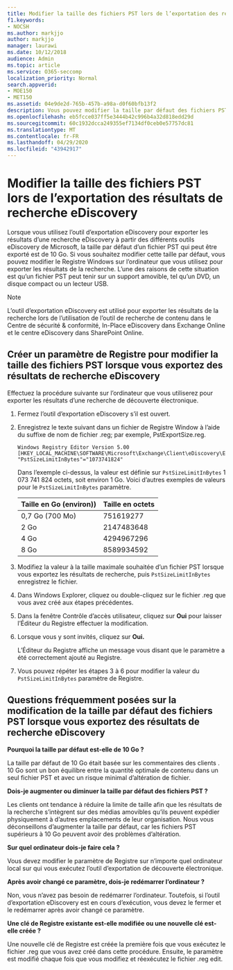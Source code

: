 ```yaml
---
title: Modifier la taille des fichiers PST lors de l’exportation des résultats de recherche eDiscovery
f1.keywords:
- NOCSH
ms.author: markjjo
author: markjjo
manager: laurawi
ms.date: 10/12/2018
audience: Admin
ms.topic: article
ms.service: O365-seccomp
localization_priority: Normal
search.appverid:
- MOE150
- MET150
ms.assetid: 04e9de2d-765b-457b-a98a-d0f60bfb13f2
description: Vous pouvez modifier la taille par défaut des fichiers PST téléchargés sur votre ordinateur lorsque vous exportez les résultats de recherche eDiscovery.
ms.openlocfilehash: eb5fcce037ff5e3444b42c996b4a32d818edd29d
ms.sourcegitcommit: 60c1932dcca249355ef7134df0ceb0e57757dc81
ms.translationtype: MT
ms.contentlocale: fr-FR
ms.lasthandoff: 04/29/2020
ms.locfileid: "43942917"
---
```

# <a name="change-the-size-of-pst-files-when-exporting-ediscovery-search-results"></a>Modifier la taille des fichiers PST lors de l’exportation des résultats de recherche eDiscovery

Lorsque vous utilisez l’outil d’exportation eDiscovery pour exporter les résultats d’une recherche eDiscovery à partir des différents outils eDiscovery de Microsoft, la taille par défaut d’un fichier PST qui peut être exporté est de 10 Go. Si vous souhaitez modifier cette taille par défaut, vous pouvez modifier le Registre Windows sur l’ordinateur que vous utilisez pour exporter les résultats de la recherche. L’une des raisons de cette situation est qu’un fichier PST peut tenir sur un support amovible, tel qu’un DVD, un disque compact ou un lecteur USB. 
  
> [!NOTE]
> L’outil d’exportation eDiscovery est utilisé pour exporter les résultats de la recherche lors de l’utilisation de l’outil de recherche de contenu dans le Centre de sécurité & conformité, In-Place eDiscovery dans Exchange Online et le centre eDiscovery dans SharePoint Online.
  
## <a name="create-a-registry-setting-to-change-the-size-of-pst-files-when-you-export-ediscovery-search-results"></a>Créer un paramètre de Registre pour modifier la taille des fichiers PST lorsque vous exportez des résultats de recherche eDiscovery

Effectuez la procédure suivante sur l’ordinateur que vous utiliserez pour exporter les résultats d’une recherche de découverte électronique.
  
1. Fermez l’outil d’exportation eDiscovery s’il est ouvert. 
    
2. Enregistrez le texte suivant dans un fichier de Registre Window à l’aide du suffixe de nom de fichier .reg; par exemple, PstExportSize.reg. 
    
    ```text
    Windows Registry Editor Version 5.00
    [HKEY_LOCAL_MACHINE\SOFTWARE\Microsoft\Exchange\Client\eDiscovery\ExportTool]
    "PstSizeLimitInBytes"="1073741824"
    ```

    Dans l’exemple ci-dessus, la valeur est définie sur  `PstSizeLimitInBytes` 1 073 741 824 octets, soit environ 1 Go. Voici d’autres exemples de valeurs pour le  `PstSizeLimitInBytes` paramètre. 
    
    |**Taille en Go (environ))**|**Taille en octets**|
    |:-----|:-----|
    |0,7 Go (700 Mo)  <br/> |751619277  <br/> |
    |2 Go  <br/> |2147483648  <br/> |
    |4 Go  <br/> |4294967296  <br/> |
    |8 Go  <br/> |8589934592  <br/> |
   
3. Modifiez la valeur à la taille maximale souhaitée d’un fichier PST lorsque vous exportez les résultats de recherche, puis `PstSizeLimitInBytes` enregistrez le fichier. 
    
4. Dans Windows Explorer, cliquez ou double-cliquez sur le fichier .reg que vous avez créé aux étapes précédentes.
    
5. Dans la fenêtre Contrôle d’accès utilisateur, cliquez sur **Oui** pour laisser l’Éditeur du Registre effectuer la modification. 
    
6. Lorsque vous y sont invités, cliquez sur **Oui.**
    
    L’Éditeur du Registre affiche un message vous disant que le paramètre a été correctement ajouté au Registre.
    
7. Vous pouvez répéter les étapes 3 à 6 pour modifier la valeur du  `PstSizeLimitInBytes` paramètre de Registre. 
  
## <a name="frequently-asked-questions-about-changing-the-default-size-of-pst-files-when-you-export-ediscovery-search-results"></a>Questions fréquemment posées sur la modification de la taille par défaut des fichiers PST lorsque vous exportez des résultats de recherche eDiscovery

 **Pourquoi la taille par défaut est-elle de 10 Go ?**
  
La taille par défaut de 10 Go était basée sur les commentaires des clients . 10 Go sont un bon équilibre entre la quantité optimale de contenu dans un seul fichier PST et avec un risque minimal d’altération de fichier.
  
 **Dois-je augmenter ou diminuer la taille par défaut des fichiers PST ?**
  
Les clients ont tendance à réduire la limite de taille afin que les résultats de la recherche s’intègrent sur des médias amovibles qu’ils peuvent expédier physiquement à d’autres emplacements de leur organisation. Nous vous déconseillons d’augmenter la taille par défaut, car les fichiers PST supérieurs à 10 Go peuvent avoir des problèmes d’altération.
  
 **Sur quel ordinateur dois-je faire cela ?**
  
Vous devez modifier le paramètre de Registre sur n’importe quel ordinateur local sur qui vous exécutez l’outil d’exportation de découverte électronique.
  
 **Après avoir changé ce paramètre, dois-je redémarrer l’ordinateur ?**
  
Non, vous n’avez pas besoin de redémarrer l’ordinateur. Toutefois, si l’outil d’exportation eDiscovery est en cours d’exécution, vous devez le fermer et le redémarrer après avoir changé ce paramètre.
  
 **Une clé de Registre existante est-elle modifiée ou une nouvelle clé est-elle créée ?**
  
Une nouvelle clé de Registre est créée la première fois que vous exécutez le fichier .reg que vous avez créé dans cette procédure. Ensuite, le paramètre est modifié chaque fois que vous modifiez et réexécutez le fichier .reg edit.
